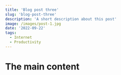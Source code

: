 ```yaml
---
title: 'Blog post three'
slug: 'blog-post-three'
description: 'A short description about this post'
image: /images/post-1.jpg
date: '2022-09-22'
tags:
  - Internet
  - Productivity
---
```


# The main content
